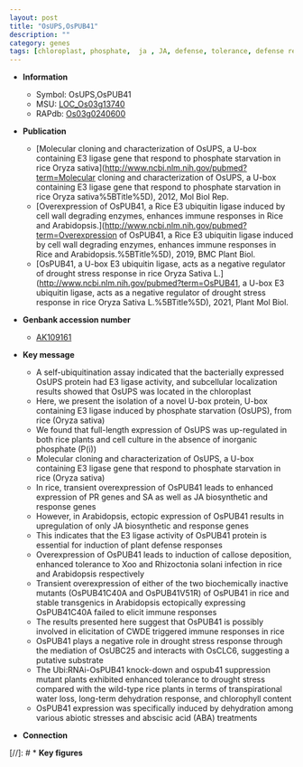 ```yaml
---
layout: post
title: "OsUPS,OsPUB41"
description: ""
category: genes
tags: [chloroplast, phosphate,  ja , JA, defense, tolerance, defense response, immune response,  xoo ,  sa , SA, drought, abiotic stress, stress, biotic stress, abscisic acid, chlorophyll content, drought stress, water loss, drought stress , stress response, drought stress response]
---
```


* **Information**  
    + Symbol: OsUPS,OsPUB41  
    + MSU: [LOC_Os03g13740](http://rice.uga.edu/cgi-bin/ORF_infopage.cgi?orf=LOC_Os03g13740)  
    + RAPdb: [Os03g0240600](http://rapdb.dna.affrc.go.jp/viewer/gbrowse_details/irgsp1?name=Os03g0240600)  

* **Publication**  
    + [Molecular cloning and characterization of OsUPS, a U-box containing E3 ligase gene that respond to phosphate starvation in rice Oryza sativa](http://www.ncbi.nlm.nih.gov/pubmed?term=Molecular cloning and characterization of OsUPS, a U-box containing E3 ligase gene that respond to phosphate starvation in rice Oryza sativa%5BTitle%5D), 2012, Mol Biol Rep.
    + [Overexpression of OsPUB41, a Rice E3 ubiquitin ligase induced by cell wall degrading enzymes, enhances immune responses in Rice and Arabidopsis.](http://www.ncbi.nlm.nih.gov/pubmed?term=Overexpression of OsPUB41, a Rice E3 ubiquitin ligase induced by cell wall degrading enzymes, enhances immune responses in Rice and Arabidopsis.%5BTitle%5D), 2019, BMC Plant Biol.
    + [OsPUB41, a U-box E3 ubiquitin ligase, acts as a negative regulator of drought stress response in rice Oryza Sativa L.](http://www.ncbi.nlm.nih.gov/pubmed?term=OsPUB41, a U-box E3 ubiquitin ligase, acts as a negative regulator of drought stress response in rice Oryza Sativa L.%5BTitle%5D), 2021, Plant Mol Biol.

* **Genbank accession number**  
    + [AK109161](http://www.ncbi.nlm.nih.gov/nuccore/AK109161)

* **Key message**  
    + A self-ubiquitination assay indicated that the bacterially expressed OsUPS protein had E3 ligase activity, and subcellular localization results showed that OsUPS was located in the chloroplast
    + Here, we present the isolation of a novel U-box protein, U-box containing E3 ligase induced by phosphate starvation (OsUPS), from rice (Oryza sativa)
    + We found that full-length expression of OsUPS was up-regulated in both rice plants and cell culture in the absence of inorganic phosphate (P(i))
    + Molecular cloning and characterization of OsUPS, a U-box containing E3 ligase gene that respond to phosphate starvation in rice (Oryza sativa)
    + In rice, transient overexpression of OsPUB41 leads to enhanced expression of PR genes and SA as well as JA biosynthetic and response genes
    + However, in Arabidopsis, ectopic expression of OsPUB41 results in upregulation of only JA biosynthetic and response genes
    + This indicates that the E3 ligase activity of OsPUB41 protein is essential for induction of plant defense responses
    + Overexpression of OsPUB41 leads to induction of callose deposition, enhanced tolerance to Xoo and Rhizoctonia solani infection in rice and Arabidopsis respectively
    + Transient overexpression of either of the two biochemically inactive mutants (OsPUB41C40A and OsPUB41V51R) of OsPUB41 in rice and stable transgenics in Arabidopsis ectopically expressing OsPUB41C40A failed to elicit immune responses
    + The results presented here suggest that OsPUB41 is possibly involved in elicitation of CWDE triggered immune responses in rice
    + OsPUB41 plays a negative role in drought stress response through the mediation of OsUBC25 and interacts with OsCLC6, suggesting a putative substrate
    + The Ubi:RNAi-OsPUB41 knock-down and ospub41 suppression mutant plants exhibited enhanced tolerance to drought stress compared with the wild-type rice plants in terms of transpirational water loss, long-term dehydration response, and chlorophyll content
    + OsPUB41 expression was specifically induced by dehydration among various abiotic stresses and abscisic acid (ABA) treatments

* **Connection**  

[//]: # * **Key figures**  


